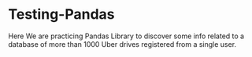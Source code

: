 # Testing-Pandas
Here We are practicing Pandas Library to discover some info related to a database of more than 1000 Uber drives registered from a single user. 
